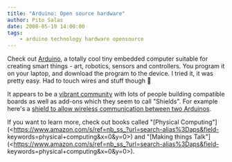 ```yaml
---
title: "Arduino: Open source hardware"
author: Pito Salas
date: 2008-05-19 14:00:00
tags:
    - arduino technology hardware opensource
---
```



Check out [Arduino](<http://www.arduino.cc/>), a totally cool tiny embedded
computer suitable for creating smart things - art, robotics, sensors and
controllers. You program it on your laptop, and download the program to the
device. I tried it, it was pretty easy. Had to touch wires and stuff though 🙂

It appears to be a [vibrant
community](<http://groups.google.com/group/DorkbotBoston?hl=en>) with lots of
people building compatible boards as well as add-ons which they seem to call
"Shields". For example here's a [shield to allow wireless communication
between two Arduinos](<http://www.arduino.cc/en/Main/ArduinoXbeeShield>).

If you want to learn more, check out books called "[Physical
Computing"](<https://www.amazon.com/s/ref=nb_ss_?url=search-alias%3Daps&field-
keywords=physical+computing&x=0&y=0>) and "[Making things
Talk"](<https://www.amazon.com/s/ref=nb_ss_?url=search-alias%3Daps&field-
keywords=physical+computing&x=0&y=0>).


